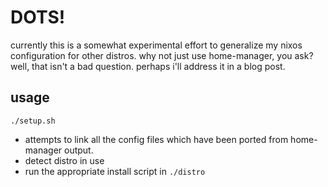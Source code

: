 # DOTS!
currently this is a somewhat experimental effort to generalize my nixos configuration for other distros.
why not just use home-manager, you ask? well, that isn't a bad question. perhaps i'll address it in a blog post.

## usage
```
./setup.sh
```
- attempts to link all the config files which have been ported from home-manager output.
- detect distro in use
- run the appropriate install script in `./distro`
